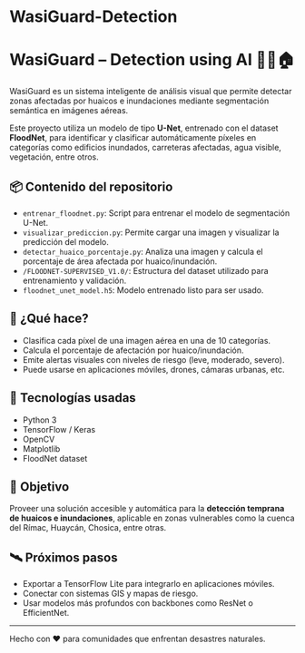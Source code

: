 # WasiGuard-Detection
# WasiGuard – Detection using AI 🧠🌊🏠

WasiGuard es un sistema inteligente de análisis visual que permite detectar zonas afectadas por huaicos e inundaciones mediante segmentación semántica en imágenes aéreas.

Este proyecto utiliza un modelo de tipo **U-Net**, entrenado con el dataset **FloodNet**, para identificar y clasificar automáticamente píxeles en categorías como edificios inundados, carreteras afectadas, agua visible, vegetación, entre otros.

## 📦 Contenido del repositorio

- `entrenar_floodnet.py`: Script para entrenar el modelo de segmentación U-Net.
- `visualizar_prediccion.py`: Permite cargar una imagen y visualizar la predicción del modelo.
- `detectar_huaico_porcentaje.py`: Analiza una imagen y calcula el porcentaje de área afectada por huaico/inundación.
- `/FLOODNET-SUPERVISED_V1.0/`: Estructura del dataset utilizado para entrenamiento y validación.
- `floodnet_unet_model.h5`: Modelo entrenado listo para ser usado.

## 🚨 ¿Qué hace?

- Clasifica cada píxel de una imagen aérea en una de 10 categorías.
- Calcula el porcentaje de afectación por huaico/inundación.
- Emite alertas visuales con niveles de riesgo (leve, moderado, severo).
- Puede usarse en aplicaciones móviles, drones, cámaras urbanas, etc.

## 🔧 Tecnologías usadas

- Python 3
- TensorFlow / Keras
- OpenCV
- Matplotlib
- FloodNet dataset

## 🧠 Objetivo

Proveer una solución accesible y automática para la **detección temprana de huaicos e inundaciones**, aplicable en zonas vulnerables como la cuenca del Rímac, Huaycán, Chosica, entre otras.

## 🛰️ Próximos pasos

- Exportar a TensorFlow Lite para integrarlo en aplicaciones móviles.
- Conectar con sistemas GIS y mapas de riesgo.
- Usar modelos más profundos con backbones como ResNet o EfficientNet.

---

Hecho con ❤️ para comunidades que enfrentan desastres naturales.  
